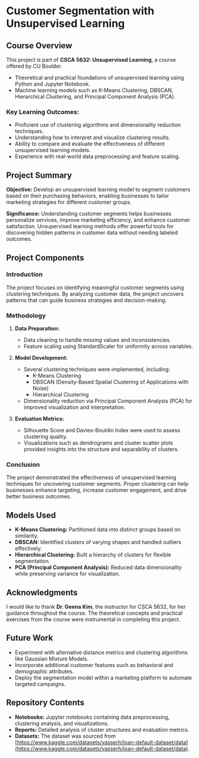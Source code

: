 # Customer Segmentation with Unsupervised Learning

## Course Overview
This project is part of **CSCA 5632: Unsupervised Learning**, a course offered by CU Boulder.
- Theoretical and practical foundations of unsupervised learning using Python and Jupyter Notebook.
- Machine learning models such as K-Means Clustering, DBSCAN, Hierarchical Clustering, and Principal Component Analysis (PCA).

### Key Learning Outcomes:
- Proficient use of clustering algorithms and dimensionality reduction techniques.
- Understanding how to interpret and visualize clustering results.
- Ability to compare and evaluate the effectiveness of different unsupervised learning models.
- Experience with real-world data preprocessing and feature scaling.

## Project Summary
**Objective:**
Develop an unsupervised learning model to segment customers based on their purchasing behaviors, enabling businesses to tailor marketing strategies for different customer groups.

**Significance:**
Understanding customer segments helps businesses personalize services, improve marketing efficiency, and enhance customer satisfaction. Unsupervised learning methods offer powerful tools for discovering hidden patterns in customer data without needing labeled outcomes.

## Project Components

### Introduction
The project focuses on identifying meaningful customer segments using clustering techniques. By analyzing customer data, the project uncovers patterns that can guide business strategies and decision-making.

### Methodology
1. **Data Preparation:**
   - Data cleaning to handle missing values and inconsistencies.
   - Feature scaling using StandardScaler for uniformity across variables.

2. **Model Development:**
   - Several clustering techniques were implemented, including:
     - K-Means Clustering
     - DBSCAN (Density-Based Spatial Clustering of Applications with Noise)
     - Hierarchical Clustering
   - Dimensionality reduction via Principal Component Analysis (PCA) for improved visualization and interpretation.

3. **Evaluation Metrics:**
   - Silhouette Score and Davies-Bouldin Index were used to assess clustering quality.
   - Visualizations such as dendrograms and cluster scatter plots provided insights into the structure and separability of clusters.

### Conclusion
The project demonstrated the effectiveness of unsupervised learning techniques for uncovering customer segments. Proper clustering can help businesses enhance targeting, increase customer engagement, and drive better business outcomes.

## Models Used
- **K-Means Clustering:** Partitioned data into distinct groups based on similarity.
- **DBSCAN:** Identified clusters of varying shapes and handled outliers effectively.
- **Hierarchical Clustering:** Built a hierarchy of clusters for flexible segmentation.
- **PCA (Principal Component Analysis):** Reduced data dimensionality while preserving variance for visualization.

## Acknowledgments
I would like to thank **Dr. Geena Kim**, the instructor for CSCA 5632, for her guidance throughout the course. The theoretical concepts and practical exercises from the course were instrumental in completing this project.

## Future Work
- Experiment with alternative distance metrics and clustering algorithms like Gaussian Mixture Models.
- Incorporate additional customer features such as behavioral and demographic attributes.
- Deploy the segmentation model within a marketing platform to automate targeted campaigns.

## Repository Contents
- **Notebooks:** Jupyter notebooks containing data preprocessing, clustering analysis, and visualizations.
- **Reports:** Detailed analysis of cluster structures and evaluation metrics.
- **Datasets:** The dataset was sourced from [https://www.kaggle.com/datasets/yasserh/loan-default-dataset/data](https://www.kaggle.com/datasets/yasserh/loan-default-dataset/data).
